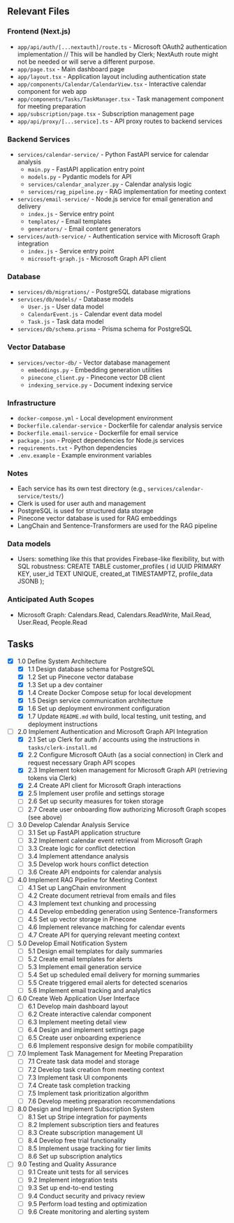 ## Relevant Files

### Frontend (Next.js)
- `app/api/auth/[...nextauth]/route.ts` - Microsoft OAuth2 authentication implementation // This will be handled by Clerk; NextAuth route might not be needed or will serve a different purpose.
- `app/page.tsx` - Main dashboard page
- `app/layout.tsx` - Application layout including authentication state
- `app/components/Calendar/CalendarView.tsx` - Interactive calendar component for web app
- `app/components/Tasks/TaskManager.tsx` - Task management component for meeting preparation
- `app/subscription/page.tsx` - Subscription management page
- `app/api/proxy/[...service].ts` - API proxy routes to backend services

### Backend Services
- `services/calendar-service/` - Python FastAPI service for calendar analysis
  - `main.py` - FastAPI application entry point
  - `models.py` - Pydantic models for API
  - `services/calendar_analyzer.py` - Calendar analysis logic
  - `services/rag_pipeline.py` - RAG implementation for meeting context
- `services/email-service/` - Node.js service for email generation and delivery
  - `index.js` - Service entry point
  - `templates/` - Email templates
  - `generators/` - Email content generators
- `services/auth-service/` - Authentication service with Microsoft Graph integration
  - `index.js` - Service entry point
  - `microsoft-graph.js` - Microsoft Graph API client

### Database
- `services/db/migrations/` - PostgreSQL database migrations
- `services/db/models/` - Database models
  - `User.js` - User data model
  - `CalendarEvent.js` - Calendar event data model
  - `Task.js` - Task data model
- `services/db/schema.prisma` - Prisma schema for PostgreSQL


### Vector Database
- `services/vector-db/` - Vector database management
  - `embeddings.py` - Embedding generation utilities
  - `pinecone_client.py` - Pinecone vector DB client
  - `indexing_service.py` - Document indexing service

### Infrastructure
- `docker-compose.yml` - Local development environment
- `Dockerfile.calendar-service` - Dockerfile for calendar analysis service
- `Dockerfile.email-service` - Dockerfile for email service
- `package.json` - Project dependencies for Node.js services
- `requirements.txt` - Python dependencies
- `.env.example` - Example environment variables

### Notes

- Each service has its own test directory (e.g., `services/calendar-service/tests/`)
- Clerk is used for user auth and management
- PostgreSQL is used for structured data storage
- Pinecone vector database is used for RAG embeddings
- LangChain and Sentence-Transformers are used for the RAG pipeline


### Data models
- Users: something like this that provides Firebase-like flexibility, but with SQL robustness:
  CREATE TABLE customer_profiles (
  id UUID PRIMARY KEY,
  user_id TEXT UNIQUE,
  created_at TIMESTAMPTZ,
  profile_data JSONB
);

### Anticipated Auth Scopes
- Microsoft Graph: Calendars.Read, Calendars.ReadWrite, Mail.Read, User.Read, People.Read

## Tasks

- [x] 1.0 Define System Architecture
  - [x] 1.1 Design database schema for PostgreSQL
  - [x] 1.2 Set up Pinecone vector database
  - [x] 1.3 Set up a dev container
  - [x] 1.4 Create Docker Compose setup for local development
  - [x] 1.5 Design service communication architecture
  - [x] 1.6 Set up deployment environment configuration
  - [x] 1.7 Update `README.md` with build, local testing, unit testing, and deployment instructions

- [ ] 2.0 Implement Authentication and Microsoft Graph API Integration
  - [x] 2.1 Set up Clerk for auth / accounts using the instructions in `tasks/clerk-install.md`
  - [x] 2.2 Configure Microsoft OAuth (as a social connection) in Clerk and request necessary Graph API scopes
  - [x] 2.3 Implement token management for Microsoft Graph API (retrieving tokens via Clerk)
  - [x] 2.4 Create API client for Microsoft Graph interactions
  - [x] 2.5 Implement user profile and settings storage
  - [ ] 2.6 Set up security measures for token storage
  - [ ] 2.7 Create user onboarding flow authorizing Microsoft Graph scopes (see above)

- [ ] 3.0 Develop Calendar Analysis Service
  - [ ] 3.1 Set up FastAPI application structure
  - [ ] 3.2 Implement calendar event retrieval from Microsoft Graph
  - [ ] 3.3 Create logic for conflict detection
  - [ ] 3.4 Implement attendance analysis
  - [ ] 3.5 Develop work hours conflict detection
  - [ ] 3.6 Create API endpoints for calendar analysis

- [ ] 4.0 Implement RAG Pipeline for Meeting Context
  - [ ] 4.1 Set up LangChain environment
  - [ ] 4.2 Create document retrieval from emails and files
  - [ ] 4.3 Implement text chunking and processing
  - [ ] 4.4 Develop embedding generation using Sentence-Transformers
  - [ ] 4.5 Set up vector storage in Pinecone
  - [ ] 4.6 Implement relevance matching for calendar events
  - [ ] 4.7 Create API for querying relevant meeting context

- [ ] 5.0 Develop Email Notification System
  - [ ] 5.1 Design email templates for daily summaries
  - [ ] 5.2 Create email templates for alerts
  - [ ] 5.3 Implement email generation service
  - [ ] 5.4 Set up scheduled email delivery for morning summaries
  - [ ] 5.5 Create triggered email alerts for detected scenarios
  - [ ] 5.6 Implement email tracking and analytics

- [ ] 6.0 Create Web Application User Interface
  - [ ] 6.1 Develop main dashboard layout
  - [ ] 6.2 Create interactive calendar component
  - [ ] 6.3 Implement meeting detail view
  - [ ] 6.4 Design and implement settings page
  - [ ] 6.5 Create user onboarding experience
  - [ ] 6.6 Implement responsive design for mobile compatibility

- [ ] 7.0 Implement Task Management for Meeting Preparation
  - [ ] 7.1 Create task data model and storage
  - [ ] 7.2 Develop task creation from meeting context
  - [ ] 7.3 Implement task UI components
  - [ ] 7.4 Create task completion tracking
  - [ ] 7.5 Implement task prioritization algorithm
  - [ ] 7.6 Develop meeting preparation recommendations

- [ ] 8.0 Design and Implement Subscription System
  - [ ] 8.1 Set up Stripe integration for payments
  - [ ] 8.2 Implement subscription tiers and features
  - [ ] 8.3 Create subscription management UI
  - [ ] 8.4 Develop free trial functionality
  - [ ] 8.5 Implement usage tracking for tier limits
  - [ ] 8.6 Set up subscription analytics

- [ ] 9.0 Testing and Quality Assurance
  - [ ] 9.1 Create unit tests for all services
  - [ ] 9.2 Implement integration tests
  - [ ] 9.3 Set up end-to-end testing
  - [ ] 9.4 Conduct security and privacy review
  - [ ] 9.5 Perform load testing and optimization
  - [ ] 9.6 Create monitoring and alerting system 